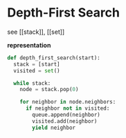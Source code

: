 # Depth-First Search

see [[stack]], [[set]]

**representation**

```python
def depth_first_search(start):
  stack = [start]
  visited = set()

  while stack:
    node = stack.pop(0)

    for neighbor in node.neighbors:
      if neighbor not in visited:
        queue.append(neighbor)
        visited.add(neighbor)
        yield neighbor
```
